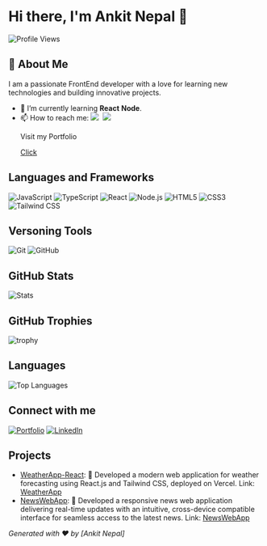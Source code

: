 # Hi there, I'm Ankit Nepal 👋

![Profile Views](https://komarev.com/ghpvc/?username=ankitnep001&color=blue)

## 🚀 About Me
I am a passionate FrontEnd developer with a love for learning new technologies and building innovative projects. 

- 🌱 I’m currently learning <b>React</b> <b>Node</b>.
- 📫 How to reach me: <a target="_blank" href="https://www.instagram.com/ankit_nepal"><img src = "https://img.shields.io/badge/-Instagram-E4405F?logo=instagram&logoColor=fff"></a>&nbsp;
  <a target="_blank" href="https://www.linkedin.com/in/ankit-nepal-32791b256/"><img src = "https://img.shields.io/badge/-LinkedIn-0077B5?style=flat-square&logo=LinkedIn&logoColor=white"></a>&nbsp;
  <p>Visit my Portfolio</p> <a target="_blank" href="https"//ankitnepal.com.np">Click</a>


## Languages and Frameworks

![JavaScript](https://img.shields.io/badge/-JavaScript-F7DF1E?style=flat-square&logo=javascript&logoColor=black)
![TypeScript](https://img.shields.io/badge/-TypeScript-007ACC?style=flat-square&logo=typescript&logoColor=white)
![React](https://img.shields.io/badge/-React-61DAFB?style=flat-square&logo=react&logoColor=white)
![Node.js](https://img.shields.io/badge/-Node.js-339933?style=flat-square&logo=node.js&logoColor=white)
![HTML5](https://img.shields.io/badge/-HTML5-E34F26?style=flat-square&logo=html5&logoColor=white)
![CSS3](https://img.shields.io/badge/-CSS3-1572B6?style=flat-square&logo=css3&logoColor=white)
![Tailwind CSS](https://img.shields.io/badge/-Tailwind%20CSS-38B2AC?style=flat-square&logo=tailwind-css&logoColor=white)

## Versoning Tools

![Git](https://img.shields.io/badge/-Git-F05032?style=flat-square&logo=git&logoColor=white)
![GitHub](https://img.shields.io/badge/-GitHub-181717?style=flat-square&logo=github&logoColor=white)

## GitHub Stats

![Stats](https://github-readme-stats.vercel.app/api?username=ankitnep001&show_icons=true&hide_border=true)

## GitHub Trophies

![trophy](https://github-profile-trophy.vercel.app/?username=ankitnep001&theme=onedark)

## Languages

![Top Languages](https://github-readme-stats.vercel.app/api/top-langs/?username=ankitnep001&langs_count=8&theme=radical)

## Connect with me

[![Portfolio](https://img.shields.io/badge/-Portfolio-24292e?style=flat-square&logo=Github&logoColor=white)](https://ankitnepal.com.np)
[![LinkedIn](https://img.shields.io/badge/-LinkedIn-0077B5?style=flat-square&logo=LinkedIn&logoColor=white)](https://www.linkedin.com/in/ankit-nepal-32791b256/)

## Projects

- [WeatherApp-React](https://github.com/ankitnep001/WeatherApp-React): 🚀 Developed a modern web application for weather forecasting using React.js and Tailwind CSS, deployed on Vercel. Link: [WeatherApp](https://weather.ankitnepal.com.np)
- [NewsWebApp](https://github.com/ankitnep001/NewsWebApp): 🚀 Developed a responsive news web application delivering real-time updates with an intuitive, cross-device compatible interface for seamless access to the latest news. Link: [NewsWebApp](https://news.ankitnepal.com.np)


*Generated with ❤️ by [Ankit Nepal]*

